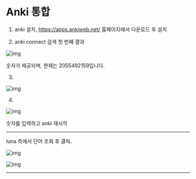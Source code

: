 # Anki 통합

1. anki 설치, https://apps.ankiweb.net/ 홈페이지에서 다운로드 후 설치

2. anki connect 검색 첫 번째 결과

![img](https://image.lunatranslator.org/zh/anki/336449205-4eb7ce93-a9e9-489b-be8a-da67cfdca6ea.png)

숫자가 제공되며, 현재는 2055492159입니다.

3.

![img](https://image.lunatranslator.org/zh/anki/336449710-95f90d9a-cfe6-42c3-a44f-64d88d13833d.png)

4.

![img](https://image.lunatranslator.org/zh/anki/336450025-9bf64445-f62e-4bfe-86f7-da99a7100e92.png)

숫자를 입력하고 anki 재시작

---

luna 측에서 단어 조회 후 클릭.


![img](https://image.lunatranslator.org/zh/anki/336451202-a2dd54c0-e4ee-4c27-9183-8b4ab05c4819.png)

![img](https://image.lunatranslator.org/zh/anki/336451442-7887d600-8c44-4256-9020-1d85e0f6184a.png)

---
